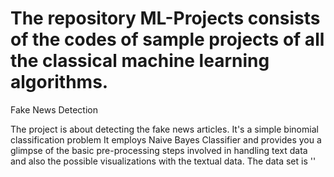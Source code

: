 # The repository ML-Projects consists of the codes of sample projects of all the classical machine learning algorithms.

Fake News Detection

The project is about detecting the fake news articles. It's a simple binomial classification problem
It employs Naive Bayes Classifier and provides you a glimpse of the basic pre-processing steps involved in handling text data and also the possible visualizations with the textual data.
The data set is ''
